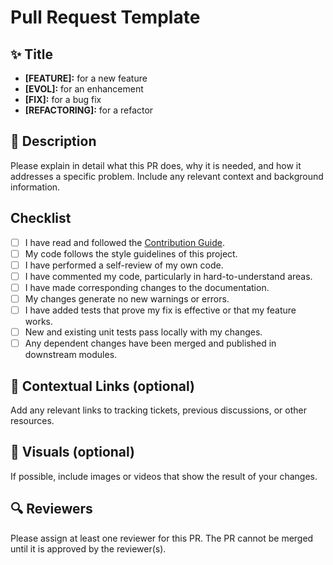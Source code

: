 # Pull Request Template

## ✨ Title
- **[FEATURE]:** for a new feature
- **[EVOL]:** for an enhancement
- **[FIX]:** for a bug fix
- **[REFACTORING]:** for a refactor

## 📄 Description
Please explain in detail what this PR does, why it is needed, and how it addresses a specific problem. Include any relevant context and background information.

##  Checklist
- [ ] I have read and followed the [Contribution Guide](https://github.com/ekino/v6y/wiki/Contribution-Guide).
- [ ] My code follows the style guidelines of this project.
- [ ] I have performed a self-review of my own code.
- [ ] I have commented my code, particularly in hard-to-understand areas.
- [ ] I have made corresponding changes to the documentation.
- [ ] My changes generate no new warnings or errors.
- [ ] I have added tests that prove my fix is effective or that my feature works.
- [ ] New and existing unit tests pass locally with my changes.
- [ ] Any dependent changes have been merged and published in downstream modules.

## 🔗 Contextual Links (optional)
Add any relevant links to tracking tickets, previous discussions, or other resources.

## 📸 Visuals (optional)
If possible, include images or videos that show the result of your changes.

## 🔍 Reviewers
Please assign at least one reviewer for this PR. The PR cannot be merged until it is approved by the reviewer(s).
